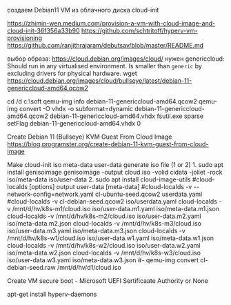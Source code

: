 создаем Debian11 VM из облачного диска cloud-init

https://zhimin-wen.medium.com/provision-a-vm-with-cloud-image-and-cloud-init-36f356a33b90
https://github.com/schtritoff/hyperv-vm-provisioning
https://github.com/ranjithrajaram/debutsav/blob/master/README.md

выбор образа: https://cloud.debian.org/images/cloud/
        нужен genericcloud: Should run in any virtualised environment. Is smaller than `generic` by excluding drivers for physical hardware.
wget https://cloud.debian.org/images/cloud/bullseye/latest/debian-11-genericcloud-amd64.qcow2

cd /d c:\soft
qemu-img info debian-11-genericcloud-amd64.qcow2
qemu-img convert -O vhdx -o subformat=dynamic debian-11-genericcloud-amd64.qcow2 debian-11-genericcloud-amd64.vhdx
fsutil.exe sparse setFlag debian-11-genericcloud-amd64.vhdx 0

Create Debian 11 (Bullseye) KVM Guest From Cloud Image
https://blog.programster.org/create-debian-11-kvm-guest-from-cloud-image


Make cloud-init iso 
    meta-data
    user-data
    generate iso file (1 or 2)
        1.
            sudo apt install genisoimage
            genisoimage -output cloud.iso -volid cidata -joliet -rock iso/meta-data iso/user-data 
        2.
            sudo apt install cloud-image-utils
            #cloud-localds [options] output user-data [meta-data]
            #cloud-localds -v --network-config=network.yaml cl-ubuntu-seed.qcow2 userdata.yaml
            #cloud-localds -v cl-debian-seed.qcow2 iso/userdata.yaml
            cloud-localds -v /mnt/d/hv/k8s-m1/cloud.iso iso/user-data.m1.yaml iso/meta-data.m1.json
            cloud-localds -v /mnt/d/hv/k8s-m2/cloud.iso iso/user-data.m2.yaml iso/meta-data.m2.json
            cloud-localds -v /mnt/d/hv/k8s-m3/cloud.iso iso/user-data.m3.yaml iso/meta-data.m3.json
            cloud-localds -v /mnt/d/hv/k8s-w1/cloud.iso iso/user-data.w1.yaml iso/meta-data.w1.json
            cloud-localds -v /mnt/d/hv/k8s-w2/cloud.iso iso/user-data.w2.yaml iso/meta-data.w2.json
            cloud-localds -v /mnt/d/hv/k8s-w3/cloud.iso iso/user-data.w3.yaml iso/meta-data.w3.json
            #- qemu-img convert cl-debian-seed.raw /mnt/d/hv/d1/cloud.iso


Create VM
    secure boot - Microsoft UEFI Sertificaate Authority or None

 apt-get install hyperv-daemons